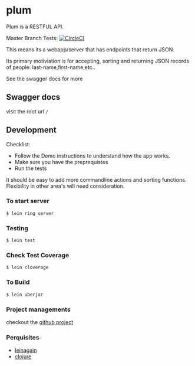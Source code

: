 # plum

Plum is a RESTFUL API.

Master Branch Tests: [![CircleCI](https://circleci.com/gh/drewverlee/plum.svg?style=svg&circle-token=e36a553b9697f3352402f167b2a06a33f5304d75)](https://circleci.com/gh/drewverlee/plum)

This means its a webapp/server that has endpoints that return JSON.

Its primary motiviation is for accepting, sorting and returning JSON records of people: last-name,first-name,etc..

See the swagger docs for more

## Swagger docs

visit the root url `/`

## Development

Checklist:

* Follow the Demo instructions to understand how the app works.
* Make sure you have the preprequistes
* Run the tests

It should be easy to add more commandline actions and sorting functions. 
Flexibility in other area's will need consideration.

### To start server

    $ lein ring server



### Testing

    $ lein test

### Check Test Coverage

    $ lein cloverage

### To Build

    $ lein uberjar

### Project managements

checkout the [github project](https://github.com/drewverlee/plum/projects/1)

### Perquisites

* [leinagain](https://leiningen.org/#install)
* [clojure](https://clojure.org/guides/getting_started)


